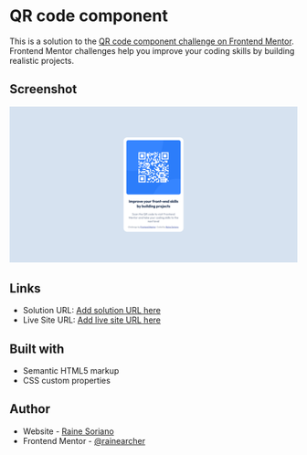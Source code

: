 # QR code component

This is a solution to the [QR code component challenge on Frontend Mentor](https://www.frontendmentor.io/challenges/qr-code-component-iux_sIO_H). Frontend Mentor challenges help you improve your coding skills by building realistic projects. 


## Screenshot

![](./design/qrcode_component_screenshot.png)

## Links

- Solution URL: [Add solution URL here](https://your-solution-url.com)
- Live Site URL: [Add live site URL here](https://your-live-site-url.com)


## Built with

- Semantic HTML5 markup
- CSS custom properties


## Author

- Website - [Raine Soriano](https://www.github.com/rainearcher)
- Frontend Mentor - [@rainearcher](https://www.frontendmentor.io/profile/rainearcher)


